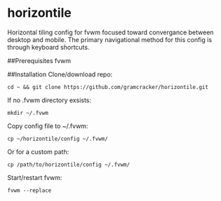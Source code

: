 # horizontile
Horizontal tiling config for fvwm focused toward convergance between desktop and mobile. The primary navigational method for this config is through keyboard shortcuts. 

##Prerequisites
fvwm

##Installation
Clone/download repo:
```
cd ~ && git clone https://github.com/gramcracker/horizontile.git
```
If no .fvwm directory exsists:
```
mkdir ~/.fvwm
```
Copy config file to ~/.fvwm:
```
cp ~/horizontile/config ~/.fvwm/
```
Or for a custom path:
```
cp /path/to/horizontile/config ~/.fvwm/
```
Start/restart fvwm:
```
fvwm --replace
```
